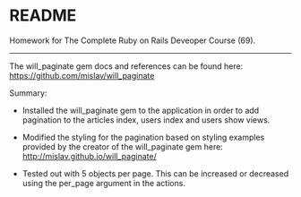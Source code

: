 # README

Homework for The Complete Ruby on Rails Deveoper Course (69).

-----------

The will_paginate gem docs and references can be found here: https://github.com/mislav/will_paginate

Summary:

- Installed the will_paginate gem to the application in order to add pagination to the articles index, users index and users show views.

- Modified the styling for the pagination based on styling examples provided by the creator of the will_paginate gem here: http://mislav.github.io/will_paginate/

- Tested out with 5 objects per page. This can be increased or decreased using the per_page argument in the actions.
